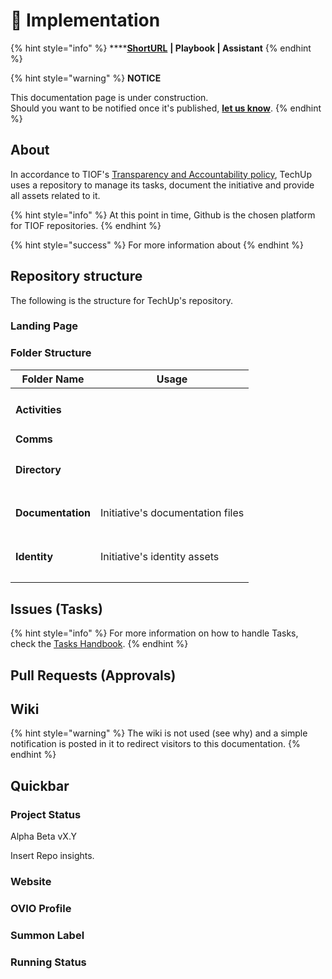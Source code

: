 # 🚧 Implementation

{% hint style="info" %}
****[**ShortURL**](https://tiof.click/TURepo) **| Playbook | Assistant**
{% endhint %}



{% hint style="warning" %}
**NOTICE**

This documentation page is under construction.\
Should you want to be notified once it's published, [**let us know**](https://tiof.click/TIOFTarianUpdatesService).
{% endhint %}



## About

In accordance to TIOF's [Transparency and Accountability policy](https://tiof.click/TIOFPolicyTA), TechUp uses a repository to manage its tasks, document the initiative and provide all assets related to it.

{% hint style="info" %}
At this point in time, Github is the chosen platform for TIOF repositories.
{% endhint %}

{% hint style="success" %}
For more information about&#x20;
{% endhint %}

## Repository structure

The following is the structure for TechUp's repository.

### Landing Page



### Folder Structure



| Folder Name            | Usage                            |
| ---------------------- | -------------------------------- |
| <h4>Activities</h4>    |                                  |
| **Comms**              |                                  |
| <h4>Directory</h4>     |                                  |
| <h4>Documentation</h4> | Initiative's documentation files |
| <h4>Identity</h4>      | Initiative's identity assets     |
|                        |                                  |



## Issues (Tasks)



{% hint style="info" %}
For more information on how to handle Tasks, check the [Tasks Handbook](../../operations/handbooks/tasks.md).
{% endhint %}

## Pull Requests (Approvals)







## Wiki

{% hint style="warning" %}
The wiki is not used (see why) and a simple notification is posted in it to redirect visitors to this documentation.
{% endhint %}







## Quickbar

### Project Status

Alpha Beta vX.Y

Insert Repo insights.



### Website

### OVIO Profile

### Summon Label

### Running Status


